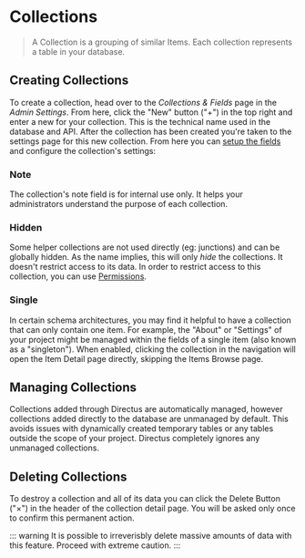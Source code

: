# Collections

> A Collection is a grouping of similar Items. Each collection represents a table in your database.

## Creating Collections

To create a collection, head over to the _Collections & Fields_ page in the _Admin Settings_. From here, click the "New" button ("+") in the top right and enter a new for your collection. This is the technical name used in the database and API. After the collection has been created you're taken to the settings page for this new collection. From here you can [setup the fields](./fields.md) and configure the collection's settings:

### Note

The collection's note field is for internal use only. It helps your administrators understand the purpose of each collection.

### Hidden

Some helper collections are not used directly (eg: junctions) and can be globally hidden. As the name implies, this will only _hide_ the collections. It doesn't restrict access to its data. In order to restrict access to this collection, you can use [Permissions](./permissions.md).

### Single

In certain schema architectures, you may find it helpful to have a collection that can only contain one item. For example, the "About" or "Settings" of your project might be managed within the fields of a single item (also known as a "singleton"). When enabled, clicking the collection in the navigation will open the Item Detail page directly, skipping the Items Browse page.

## Managing Collections

Collections added through Directus are automatically managed, however collections added directly to the database are unmanaged by default. This avoids issues with dynamically created temporary tables or any tables outside the scope of your project. Directus completely ignores any unmanaged collections.

## Deleting Collections

To destroy a collection and all of its data you can click the Delete Button ("×") in the header of the collection detail page. You will be asked only once to confirm this permanent action.

::: warning
It is possible to irreverisbly delete massive amounts of data with this feature. Proceed with extreme caution.
:::